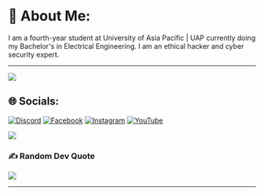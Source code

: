 # 💫 About Me:
 I am a fourth-year student at University of Asia Pacific | UAP currently doing my Bachelor's in Electrical Engineering. I am an ethical hacker and cyber security expert.

---
[![](https://visitcount.itsvg.in/api?id=MDJAKYTAJWAR&icon=4&color=8)](https://visitcount.itsvg.in)

## 🌐 Socials:
[![Discord](https://img.shields.io/badge/Discord-%237289DA.svg?logo=discord&logoColor=white)](https://discord.gg/HqfneSPT) [![Facebook](https://img.shields.io/badge/Facebook-%231877F2.svg?logo=Facebook&logoColor=white)](https://www.facebook.com/jakytajwarjtultraa1/) [![Instagram](https://img.shields.io/badge/Instagram-%23E4405F.svg?logo=Instagram&logoColor=white)](https://instagram.com/https://www.instagram.com/akash_khanx/)  [![YouTube](https://img.shields.io/badge/YouTube-%23FF0000.svg?logo=YouTube&logoColor=white)](https://www.youtube.com/@jt_ultra7330) 


![](https://github-profile-trophy.vercel.app/?username=MDJAKYTAJWAR&theme=radical&no-frame=false&no-bg=true&margin-w=4)

### ✍️ Random Dev Quote
![](https://quotes-github-readme.vercel.app/api?type=horizontal&theme=gruvbox)



---

<!-- Proudly created with GPRM ( https://gprm.itsvg.in ) -->
